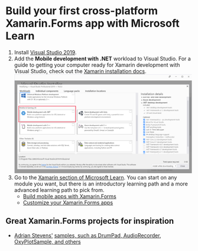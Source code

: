 # Build your first cross-platform Xamarin.Forms app with Microsoft Learn

1. Install [Visual Studio 2019](https://visualstudio.microsoft.com/).
1. Add the **Mobile development with .NET** workload to Visual Studio. For a guide to getting your computer ready for Xamarin development with Visual Studio, check out the [Xamarin installation docs](https://docs.microsoft.com/xamarin/get-started/installation/index).
  ![Screenshot of the Visual Studio Installer showing the Workloads tab with the Mobile development with .NET workload highlighted.](media/VisualStudio2019-Installer-MobileWorkload.png)
1. Go to the [Xamarin section of Microsoft Learn](https://aka.ms/learn-xamarin). You can start on any module you want, but there is an introductory learning path and a more advanced learning path to pick from.
    * [Build mobile apps with Xamarin.Forms](https://docs.microsoft.com/learn/paths/build-mobile-apps-with-xamarin-forms/)
    * [Customize your Xamarin.Forms apps](https://docs.microsoft.com/learn/paths/customize-your-xamarin-forms-apps/)
    
## Great Xamarin.Forms projects for inspiration

* [Adrian Stevens'](https://twitter.com/Adrian_Stevens) [samples, such as DrumPad, AudioRecorder, OxyPlotSample, and others](https://github.com/adrianstevens/Xamarin-Forms)
